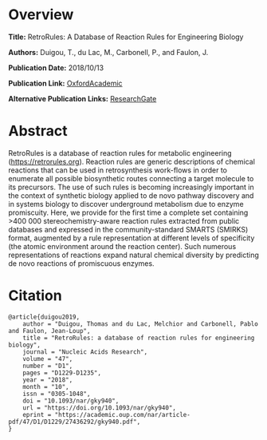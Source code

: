 # Overview
**Title:**
RetroRules: A Database of Reaction Rules for Engineering Biology

**Authors:**
Duigou, T., du Lac, M., Carbonell, P., and Faulon, J.

**Publication Date:**
2018/10/13

**Publication Link:**
[OxfordAcademic](https://academic.oup.com/nar/article/47/D1/D1229/5128930)

**Alternative Publication Links:**
[ResearchGate](https://www.researchgate.net/publication/328306325_RetroRules_a_database_of_reaction_rules_for_engineering_biology)


# Abstract
RetroRules is a database of reaction rules for metabolic engineering (https://retrorules.org). 
Reaction rules are generic descriptions of chemical reactions that can be used in retrosynthesis work-flows in order to enumerate all possible biosynthetic routes connecting a target molecule to its precursors. 
The use of such rules is becoming increasingly important in the context of synthetic biology applied to de novo pathway discovery and in systems biology to discover underground metabolism due to enzyme promiscuity. 
Here, we provide for the first time a complete set containing >400 000 stereochemistry-aware reaction rules extracted from public databases and expressed in the community-standard SMARTS (SMIRKS) format, augmented by a rule representation at different levels of specificity (the atomic environment around the reaction center). 
Such numerous representations of reactions expand natural chemical diversity by predicting de novo reactions of promiscuous enzymes.
# Citation
```
@article{duigou2019,
    author = "Duigou, Thomas and du Lac, Melchior and Carbonell, Pablo and Faulon, Jean-Loup",
    title = "RetroRules: a database of reaction rules for engineering biology",
    journal = "Nucleic Acids Research",
    volume = "47",
    number = "D1",
    pages = "D1229-D1235",
    year = "2018",
    month = "10",
    issn = "0305-1048",
    doi = "10.1093/nar/gky940",
    url = "https://doi.org/10.1093/nar/gky940",
    eprint = "https://academic.oup.com/nar/article-pdf/47/D1/D1229/27436292/gky940.pdf",
}
```

